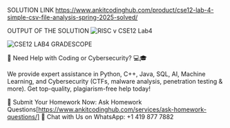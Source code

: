 SOLUTION LINK
https://www.ankitcodinghub.com/product/cse12-lab-4-simple-csv-file-analysis-spring-2025-solved/

OUTPUT OF THE SOLUTION
![RISC v CSE12 Lab4](https://github.com/user-attachments/assets/e086db21-b9aa-48db-a6db-c7c10c4c9b42)


![CSE12 LAB4 GRADESCOPE](https://github.com/user-attachments/assets/1e45e6de-b81d-493f-9725-97b830fa4e90)



🚀 Need Help with Coding or Cybersecurity? 💻🎓

We provide expert assistance in Python, C++, Java, SQL, AI, Machine Learning, and Cybersecurity (CTFs, malware analysis, penetration testing & more). Get top-quality, plagiarism-free help today!

📌 Submit Your Homework Now: Ask Homework Questions[https://www.ankitcodinghub.com/services/ask-homework-questions/]
📲 Chat with Us on WhatsApp: +1 419 877 7882
